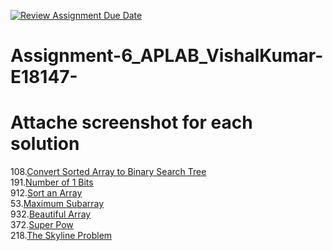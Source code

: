 [![Review Assignment Due Date](https://classroom.github.com/assets/deadline-readme-button-22041afd0340ce965d47ae6ef1cefeee28c7c493a6346c4f15d667ab976d596c.svg)](https://classroom.github.com/a/RgcJJ9Y7)
# Assignment-6_APLAB_VishalKumar-E18147-
# Attache screenshot for each solution
108.[Convert Sorted Array to Binary Search Tree](https://leetcode.com/problems/convert-sorted-array-to-binary-search-tree/description/)<br>
191.[Number of 1 Bits](https://leetcode.com/problems/number-of-1-bits/description/)<br>
912.[Sort an Array](https://leetcode.com/problems/sort-an-array/description/)<br>
53.[Maximum Subarray](https://leetcode.com/problems/maximum-subarray/description/)<br>
932.[Beautiful Array](https://leetcode.com/problems/beautiful-array/description/)<br>
372.[Super Pow](https://leetcode.com/problems/super-pow/description/)<br>
218.[The Skyline Problem](https://leetcode.com/problems/the-skyline-problem/description/)<br>
